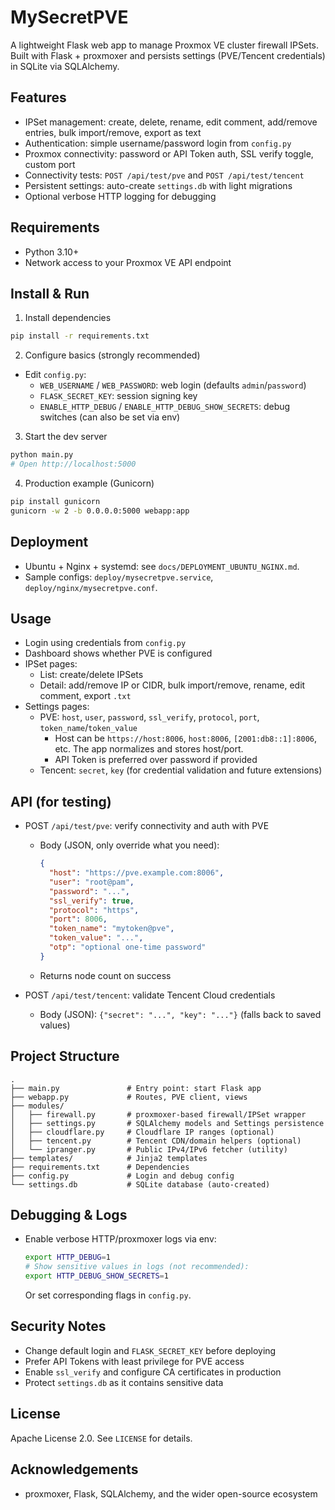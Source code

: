# MySecretPVE

A lightweight Flask web app to manage Proxmox VE cluster firewall IPSets. Built with Flask + proxmoxer and persists settings (PVE/Tencent credentials) in SQLite via SQLAlchemy.

## Features

- IPSet management: create, delete, rename, edit comment, add/remove entries, bulk import/remove, export as text
- Authentication: simple username/password login from `config.py`
- Proxmox connectivity: password or API Token auth, SSL verify toggle, custom port
- Connectivity tests: `POST /api/test/pve` and `POST /api/test/tencent`
- Persistent settings: auto-create `settings.db` with light migrations
- Optional verbose HTTP logging for debugging

## Requirements

- Python 3.10+
- Network access to your Proxmox VE API endpoint

## Install & Run

1) Install dependencies

```bash
pip install -r requirements.txt
```

2) Configure basics (strongly recommended)

- Edit `config.py`:
  - `WEB_USERNAME` / `WEB_PASSWORD`: web login (defaults `admin`/`password`)
  - `FLASK_SECRET_KEY`: session signing key
  - `ENABLE_HTTP_DEBUG` / `ENABLE_HTTP_DEBUG_SHOW_SECRETS`: debug switches (can also be set via env)

3) Start the dev server

```bash
python main.py
# Open http://localhost:5000
```

4) Production example (Gunicorn)

```bash
pip install gunicorn
gunicorn -w 2 -b 0.0.0.0:5000 webapp:app
```

## Deployment

- Ubuntu + Nginx + systemd: see `docs/DEPLOYMENT_UBUNTU_NGINX.md`.
- Sample configs: `deploy/mysecretpve.service`, `deploy/nginx/mysecretpve.conf`.

## Usage

- Login using credentials from `config.py`
- Dashboard shows whether PVE is configured
- IPSet pages:
  - List: create/delete IPSets
  - Detail: add/remove IP or CIDR, bulk import/remove, rename, edit comment, export `.txt`
- Settings pages:
  - PVE: `host`, `user`, `password`, `ssl_verify`, `protocol`, `port`, `token_name`/`token_value`
    - Host can be `https://host:8006`, `host:8006`, `[2001:db8::1]:8006`, etc. The app normalizes and stores host/port.
    - API Token is preferred over password if provided
  - Tencent: `secret`, `key` (for credential validation and future extensions)

## API (for testing)

- POST `/api/test/pve`: verify connectivity and auth with PVE
  - Body (JSON, only override what you need):
    ```json
    {
      "host": "https://pve.example.com:8006",
      "user": "root@pam",
      "password": "...",
      "ssl_verify": true,
      "protocol": "https",
      "port": 8006,
      "token_name": "mytoken@pve",
      "token_value": "...",
      "otp": "optional one-time password"
    }
    ```
  - Returns node count on success

- POST `/api/test/tencent`: validate Tencent Cloud credentials
  - Body (JSON): `{"secret": "...", "key": "..."}` (falls back to saved values)

## Project Structure

```
.
├── main.py               # Entry point: start Flask app
├── webapp.py             # Routes, PVE client, views
├── modules/
│   ├── firewall.py       # proxmoxer-based firewall/IPSet wrapper
│   ├── settings.py       # SQLAlchemy models and Settings persistence
│   ├── cloudflare.py     # Cloudflare IP ranges (optional)
│   ├── tencent.py        # Tencent CDN/domain helpers (optional)
│   └── ipranger.py       # Public IPv4/IPv6 fetcher (utility)
├── templates/            # Jinja2 templates
├── requirements.txt      # Dependencies
├── config.py             # Login and debug config
└── settings.db           # SQLite database (auto-created)
```

## Debugging & Logs

- Enable verbose HTTP/proxmoxer logs via env:
  ```bash
  export HTTP_DEBUG=1
  # Show sensitive values in logs (not recommended):
  export HTTP_DEBUG_SHOW_SECRETS=1
  ```
  Or set corresponding flags in `config.py`.

## Security Notes

- Change default login and `FLASK_SECRET_KEY` before deploying
- Prefer API Tokens with least privilege for PVE access
- Enable `ssl_verify` and configure CA certificates in production
- Protect `settings.db` as it contains sensitive data

## License

Apache License 2.0. See `LICENSE` for details.

## Acknowledgements

- proxmoxer, Flask, SQLAlchemy, and the wider open-source ecosystem
